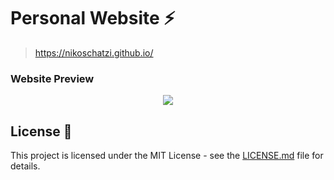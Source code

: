 # Personal Website ⚡️ 

> https://nikoschatzi.github.io/

### Website Preview
<p align="center"> 
  <kbd>
    <a href="https://nikoschatzi.github.io" target="_blank"><img src="examples/preview.gif">
  </a>
  </kbd>
</p>


## License 📄
This project is licensed under the MIT License - see the [LICENSE.md](./LICENSE) file for details.

